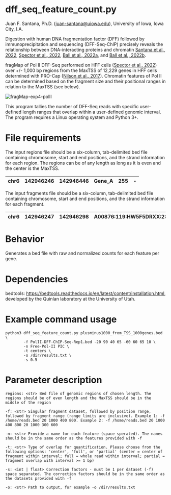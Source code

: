 # dff_seq_feature_count.py #
Juan F. Santana, Ph.D. (<juan-santana@uiowa.edu>), University of Iowa, Iowa City, I.A.

Digestion with human DNA fragmentation factor (DFF) followed by immunoprecipitation and sequencing (DFF-Seq-ChIP) precisely reveals the relationship between DNA-interacting proteins and chromatin [Santana et al., 2022](https://academic.oup.com/nar/article/50/16/9127/6659871), [Spector et al., 2022](https://www.nature.com/articles/s41467-022-29739-x), [Ball et al., 2022a](https://www.mdpi.com/1999-4915/14/4/779), and [Ball et al., 2022b](https://www.ncbi.nlm.nih.gov/pmc/articles/PMC9239164/).

fragMap of Pol II DFF-Seq performed on HFF cells ([Spector et al., 2022](https://www.nature.com/articles/s41467-022-29739-x)) over +/- 1,000 bp regions from the MaxTSS of 12,229 genes in HFF cells determined with PRO-Cap ([Nilson et al., 2017](https://academic.oup.com/nar/article/45/19/11088/4084663)). Chromatin features of Pol II can be determined based on the fragment size and their positional ranges in relation to the MaxTSS (see below). 

![fragMap-exp4-polII](https://github.com/JuanFSantana/DNA-and-RNA-seq-analysis-essentials/assets/38702786/184aa0a9-d262-4639-adce-4b492ef2f2ea)

This program tallies the number of DFF-Seq reads with specific user-defined length ranges that overlap within a user-defined genomic interval. The program requires a Linux operating system and Python 3+.

# File requirements #
The input regions file should be a six-column, tab-delimited bed file containing chromosome, start and end positions, and the strand information for each region. The regions can be of any length as long as it is even and the center is the MaxTSS. 
 
| chr6 | 142946246 | 142946446 | Gene_A | 255 | - |
|:----:|:---------:|:---------:|:------:|:---:|:-:|

The input fragments file should be a six-column, tab-delimited bed file containing chromosome, start and end positions, and the strand information for each fragment.

| chr6 | 142946247 | 142946298 | A00876:119:HW5F5DRXX:2:2207:29170:1157 | 255 | - |
|:----:|:---------:|:---------:|:--------------------------------------:|:---:|:-:|


# Behavior #
Generates a bed file with raw and normalized counts for each feature per gene.  

# Dependencies #

bedtools: https://bedtools.readthedocs.io/en/latest/content/installation.html, developed by the Quinlan laboratory at the University of Utah. 

# Example command usage #
```
python3 dff_seq_feature_count.py plusminus1000_from_TSS_1000genes.bed \
        -f PolII-DFF-ChIP-Seq-Rep1.bed -20 90 40 65 -60 60 65 10 \
        -n Free-Pol-II PIC \
        -t centers \
        -o /dir/results.txt \
        -s 0.5

```
# Parameter description #
```
regions: <str> Bed file of genomic regions of chosen length. The regions should be of even length and the MaxTSS should be in the middle of the region

-f: <str> Singular fragment dataset, followed by position range, followed by fragment range (range limits are inclusive). Example 1: -f /home/reads.bed 20 1000 400 800. Example 2: -f /home/reads.bed 20 1000 400 800 20 1000 300 600

-n: <str> Provide a name for each feature (space sperated). The names should be in the same order as the features provided with -f

-t: <str> Type of overlap for quantification. Please choose from the following options: 'center', 'full', or 'partial' (center = center of fragment within interval; full = whole read within interval; partial = fragment overlap with interval >= 1 bp)

-s: <int | float> Correction factors - must be 1 per dataset (-f) space separated. The correction factors should be in the same order as the datasets provided with -f

-o: <str> Path to output, for example -o /dir/results.txt

```


